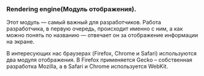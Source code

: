 ### Rendering engine(Модуль отображения).
Этот модуль — самый важный для разработчиков. Работа разработчика, в первую очередь, происходит именно с ним, а как можно понять по названию — отвечает он за отображение информации на экране.

В интересующих нас браузерах (Firefox, Chrome и Safari) используются два модуля отображения. В Firefox применяется Gecko – собственная разработка Mozilla, а в Safari и Chrome используется WebKit.


